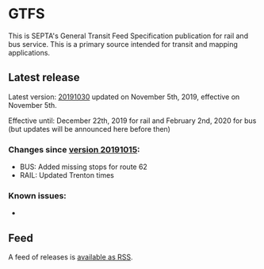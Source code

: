 # GTFS

This is SEPTA's General Transit Feed Specification publication for rail and bus service. This is a primary source intended for transit and mapping applications.

## Latest release

Latest version: [20191030](https://github.com/septadev/GTFS/releases/tag/v201910300) updated on November 5th, 2019, effective on November 5th.

Effective until: December 22th, 2019 for rail and February 2nd, 2020 for bus (but updates will be announced here before then)

### Changes since [version 20191015](https://github.com/septadev/GTFS/releases/tag/v201910151): 
 
*  BUS: Added missing stops for route 62
*  RAIL: Updated Trenton times

### Known issues:

* 

## Feed

A feed of releases is [available as RSS](https://github.com/septadev/GTFS/releases.atom).

